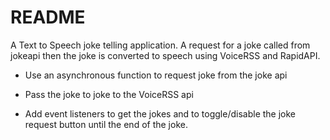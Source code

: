 # README

A Text to Speech joke telling application.  A request for a joke called from jokeapi then the joke is converted to speech using VoiceRSS and RapidAPI.


* Use an asynchronous function to request joke from the joke api

* Pass the joke to joke to the VoiceRSS api

* Add event listeners to get the jokes and to toggle/disable the joke request button until the end of the joke.
